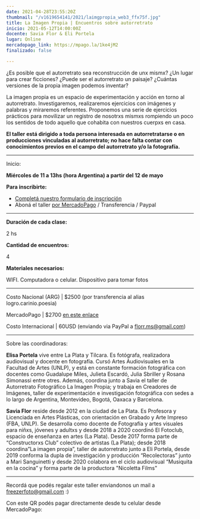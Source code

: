 ```yaml
---
date: 2021-04-28T23:55:20Z
thumbnail: "/v1619654141/2021/laimgpropia_web3_ffx75f.jpg"
title: La Imagen Propia | Encuentros sobre autorretrato
inicio: 2021-05-12T14:00:00Z
docente: Savia Flor & Eli Portela
lugar: Online
mercadopago_link: https://mpago.la/1ke4jM2
finalizado: false

---
```

¿Es posible que el autorretrato sea reconstrucción de unx mismx? ¿Un lugar para crear ficciones? ¿Puede ser el autorretrato un paisaje? ¿Cuántas versiones de la propia imagen podemos inventar? 

La imagen propia es un espacio de experimentación y acción en torno al autorretrato. Investigaremos, realizaremos ejercicios con imágenes y palabras y miraremos referentes. Proponemos una serie de ejercicios prácticos para movilizar un registro de nosotrxs mismxs rompiendo un poco los sentidos de todo aquello que cohabita con nuestros cuerpxs en casa.

**El taller está dirigido a toda persona interesada en autorretratarse o en producciones vinculadas al autorretrato; no hace falta contar con conocimientos previos en el campo del autorretrato y/o la fotografía.**

***

Inicio: 

**Miércoles de 11 a 13hs (hora Argentina) a partir del 12 de mayo**

**Para inscribirte:**

* [Completá nuestro formulario de inscripción](https://docs.google.com/forms/d/17lic4dKTCgtDRZrkZXIslv1fEfKzjIl1qudJUsNrRjw/edit)
* Aboná el taller [por MercadoPago](https://mpago.la/1ke4jM2) / Transferencia / Paypal

***

**Duración de cada clase:**

2 hs

**Cantidad de encuentros:**

4

**Materiales necesarios:**

WIFI. Computadora o celular. Dispositivo para tomar fotos

***

Costo Nacional (ARG) | $2500 (por transferencia al alias logro.carinio.poesia)

MercadoPago | $2700 [en este enlace](https://mpago.la/1ke4jM2  )

Costo Internacional | 60USD (enviando via PayPal a florr.ms@gmail.com)

***

Sobre las coordinadoras:

**Elisa Portela** vive entre La Plata y Tilcara. Es fotógrafa, realizadora audiovisual y docente en fotografía. Cursó Artes Audiovisuales en la Facultad de Artes (UNLP), y está en constante formación fotográfica con docentes como Guadalupe Miles, Julieta Escardó, Julia Sbriller y Rosana Simonassi entre otres. Además, coordina junto a Savia el taller de Autorretrato Fotográfico La Imagen Propia; y trabaja en Creadores de Imágenes, taller de experimentación e investigación fotográfica con sedes a lo largo de Argentina, Montevideo, Bogotá, Oaxaca y Barcelona. 

**Savia Flor** reside desde 2012 en la ciudad de La Plata. Es Profesora y Licenciada en Artes Plásticas, con orientación en Grabado y Arte Impreso (FBA, UNLP). Se desarrolla como docente de Fotografía y artes visuales para niñxs, jóvenes y adultxs y desde 2018 a 2020 coordinó El Fotoclub, espacio de enseñanza en artes (La Plata). Desde 2017 forma parte de “Constructorxs Club” colectivo de artistas (La Plata); desde 2018 coordina”La imagen propia”, taller de autorretrato junto a Eli Portela, desde 2019 conforma la dupla de investigación y producción “Recolectoras” junto a Mari Sanguinetti y desde 2020 colabora en el ciclo audiovisual “Musiquita en la cocina” y forma parte de la productora "Nicoletta Films"

***

Recordá que podés regalar este taller enviandonos un mail a freezerfoto@gmail.com :)

Con este QR podés pagar directamente desde tu celular desde MercadoPago: